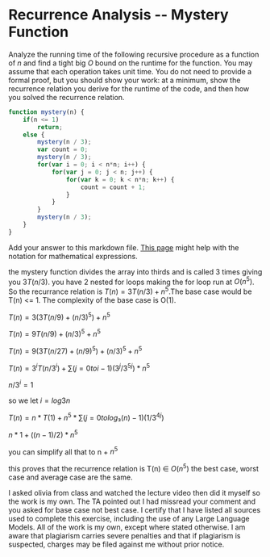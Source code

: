 # Recurrence Analysis -- Mystery Function

Analyze the running time of the following recursive procedure as a function of
$n$ and find a tight big $O$ bound on the runtime for the function. You may
assume that each operation takes unit time. You do not need to provide a formal
proof, but you should show your work: at a minimum, show the recurrence relation
you derive for the runtime of the code, and then how you solved the recurrence
relation.

```javascript
function mystery(n) {
    if(n <= 1)
        return;
    else {
        mystery(n / 3);
        var count = 0;
        mystery(n / 3);
        for(var i = 0; i < n*n; i++) {
            for(var j = 0; j < n; j++) {
                for(var k = 0; k < n*n; k++) {
                    count = count + 1;
                }
            }
        }
        mystery(n / 3);
    }
}
```

Add your answer to this markdown file. [This
page](https://docs.github.com/en/get-started/writing-on-github/working-with-advanced-formatting/writing-mathematical-expressions)
might help with the notation for mathematical expressions.

the mystery function divides the array into thirds and is called 3 times giving you $3T(n/3)$. you have 2 nested for loops making the for loop run at $O(n^5)$. So the recurrance relation is $T(n) = 3T(n/3) + n^5$.The base case would be T(n) <= 1. The complexity of the base case is O(1).

$T(n) = 3(3T(n/9) + (n/3)^5) + n^5$

$T(n) = 9T(n/9) + (n/3)^5 + n^5$

$T(n) = 9(3T(n/27) + (n/9)^5) + (n/3)^5 + n^5$

$T(n) = 3^i T(n/3^i) + ∑ (j = 0 to i - 1) (3^j / 3^{5j}) * n^5$

$n/3^i = 1$

so we let $i = log3n$

$T(n) = n * T(1) + n^5 * ∑ (j = 0 to log₃(n) - 1) (1 / 3^{4j})$

$n * 1 + ((n - 1) / 2) * n^5$

you can simplify all that to n + $n^5$

this proves that the recurrence relation is T(n) ∈ $O(n^5)$
the best case, worst case and average case are the same.

I asked olivia from class and watched the lecture video then did it myself so the work is my own. The TA pointed out I had missread your comment and you asked for base case not best case.
I certify that I have listed all sources used to complete this exercise, including the use of any Large Language Models. All of the work is my own, except where stated otherwise. I am aware that plagiarism carries severe penalties and that if plagiarism is suspected, charges may be filed against me without prior notice.
